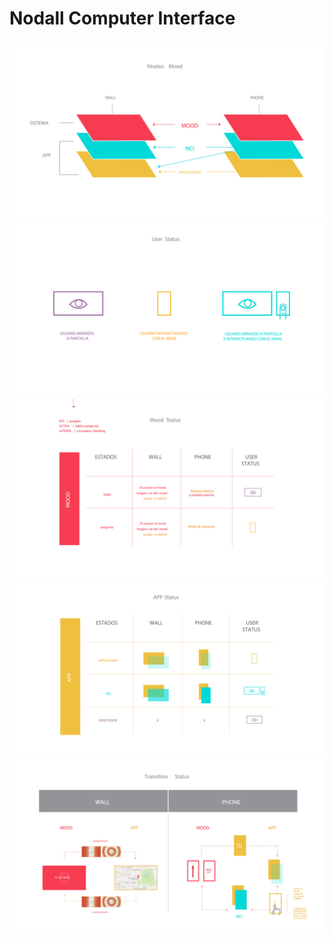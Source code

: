 # Nodall Computer Interface

![](../../../.gitbook/assets/shine-studies-nci-1-.jpg) ![](../../../.gitbook/assets/shine-studies-nci-2-.jpg) ![](../../../.gitbook/assets/shine-studies-nci-3-.jpg) ![](../../../.gitbook/assets/shine-studies-nci-4-.jpg) ![](../../../.gitbook/assets/shine-studies-nci-5-.jpg)


